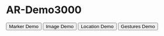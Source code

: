 <html lang="en" dir="ltr">
  <head>
    <meta charset="utf-8">
    <title>AR Demo</title>
  </head>
  <body>
    <h1>AR-Demo3000</h1>
    <button onclick="location.href = 'marker-demo.html';" id="myButton" class="float-left submit-button" >Marker Demo</button>
    <button onclick="location.href = 'image-demo.html';" id="myButton" class="float-left submit-button" >Image Demo</button>
    <button onclick="location.href = 'location-demo.html';" id="myButton" class="float-left submit-button" >Location Demo</button>
    <button onclick="location.href = 'gestures-demo.html';" id="myButton" class="float-left submit-button" >Gestures Demo</button>


  </body>
</html>
